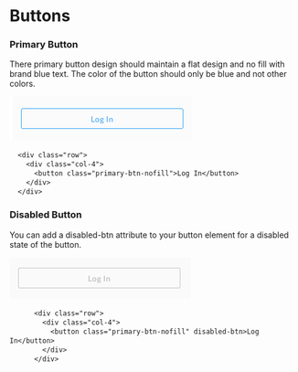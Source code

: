 # Buttons

### Primary Button

There primary button design should maintain a flat design and no fill with brand blue text. The color of the button should only be blue and not other colors.

![](/assets/login-button-dd.jpg)

```
  <div class="row">
    <div class="col-4">
      <button class="primary-btn-nofill">Log In</button>
    </div>
  </div>
```

### Disabled Button

You can add a disabled-btn attribute to your button element for a disabled state of the button. 

![](/assets/disabled-btn-dd.jpg)

```
      <div class="row">
        <div class="col-4">
          <button class="primary-btn-nofill" disabled-btn>Log In</button>
        </div>
      </div>
```



